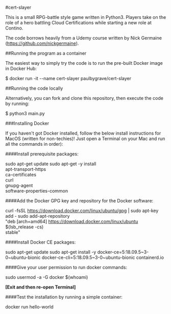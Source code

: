 #cert-slayer

This is a small RPG-battle style game written in Python3.
Players take on the role of a hero battling Cloud Certifications while starting a new role at Contino.

The code borrows heavily from a Udemy course written by Nick Germaine (https://github.com/nickgermaine).


##Running the program as a container

The easiest way to simply try the code is to run the pre-built Docker image in Docker Hub:

$ docker run -it --name cert-slayer paulbygrave/cert-slayer


##Running the code locally

Alternatively, you can fork and clone this repository, then execute the code by running:

$ python3 main.py


###Installing Docker

If you haven't got Docker installed, follow the below install instructions for MacOS (written for non-techies)!
Just open a Terminal on your Mac and run all the commands in order):

####Install prerequisite packages:

sudo apt-get update
sudo apt-get -y install \
  apt-transport-https \
  ca-certificates \
  curl \
  gnupg-agent \
  software-properties-common

####Add the Docker GPG key and repository for the Docker software:

curl -fsSL https://download.docker.com/linux/ubuntu/gpg | sudo apt-key add -
sudo add-apt-repository \
   "deb [arch=amd64] https://download.docker.com/linux/ubuntu \
   $(lsb_release -cs) \
   stable"

####Install Docker CE packages:

sudo apt-get update
sudo apt-get install -y docker-ce=5:18.09.5~3-0~ubuntu-bionic docker-ce-cli=5:18.09.5~3-0~ubuntu-bionic containerd.io


####Give your user permission to run docker commands:

sudo usermod -a -G docker $(whoami)

**[Exit and then re-open Terminal]**

####Test the installation by running a simple container:

docker run hello-world
